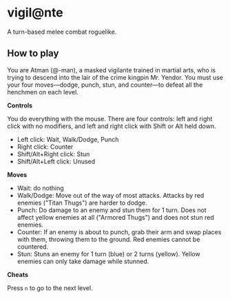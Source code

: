 # vigil@nte

A turn-based melee combat roguelike.

## How to play

You are Atman (@-man), a masked vigilante trained in martial arts, who is trying to descend into the lair of the crime kingpin Mr. Yendor. You must use your four moves—dodge, punch, stun, and counter—to defeat all the henchmen on each level.

**Controls**

You do everything with the mouse. There are four controls: left and right click with no modifiers, and left and right click with Shift or Alt held down.

- Left click: Wait, Walk/Dodge, Punch
- Right click: Counter
- Shift/Alt+Right click: Stun
- Shift/Alt+Left click: Unused

**Moves**

- Wait: do nothing
- Walk/Dodge: Move out of the way of most attacks. Attacks by red enemies ("Titan Thugs") are harder to dodge.
- Punch: Do damage to an enemy and stun them for 1 turn. Does not affect yellow enemies at all ("Armored Thugs") and does not stun red enemies.
- Counter: If an enemy is about to punch, grab their arm and swap places with them, throwing them to the ground. Red enemies cannot be countered.
- Stun: Stuns an enemy for 1 turn (blue) or 2 turns (yellow). Yellow enemies can only take damage while stunned.

**Cheats**

Press `n` to go to the next level.
